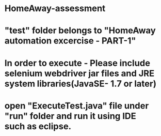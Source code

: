 # HomeAway-assessment
# "test" folder belongs to "HomeAway automation excercise - PART-1"
# In order to execute - Please include selenium webdriver jar files and JRE system libraries(JavaSE- 1.7 or later)
# open "ExecuteTest.java" file under "run" folder and run it using IDE such as eclipse.
